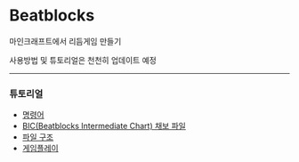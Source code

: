 # Beatblocks
마인크래프트에서 리듬게임 만들기

사용방법 및 튜토리얼은 천천히 업데이트 예정

---

### 튜토리얼

- [명령어](tutorials/Commands.md)
- [BIC(Beatblocks Intermediate Chart) 채보 파일](tutorials/Charts.md)
- [파일 구조](tutorials/FileStructure.md)
- [게임플레이](tutorials/Gameplay.md)